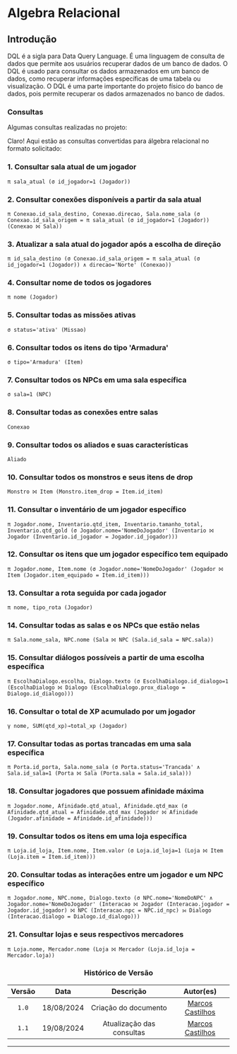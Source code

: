 # Algebra Relacional

## Introdução

DQL é a sigla para Data Query Language. É uma linguagem de consulta de dados que permite aos usuários recuperar dados de um banco de dados. O DQL é usado para consultar os dados armazenados em um banco de dados, como recuperar informações específicas de uma tabela ou visualização. O DQL é uma parte importante do projeto físico do banco de dados, pois permite recuperar os dados armazenados no banco de dados.

### Consultas

Algumas consultas realizadas no projeto:

Claro! Aqui estão as consultas convertidas para álgebra relacional no formato solicitado:

### 1. Consultar sala atual de um jogador
```π sala_atual (σ id_jogador=1 (Jogador))```

### 2. Consultar conexões disponíveis a partir da sala atual
```π Conexao.id_sala_destino, Conexao.direcao, Sala.nome_sala (σ Conexao.id_sala_origem = π sala_atual (σ id_jogador=1 (Jogador)) (Conexao ⨝ Sala))```

### 3. Atualizar a sala atual do jogador após a escolha de direção
```π id_sala_destino (σ Conexao.id_sala_origem = π sala_atual (σ id_jogador=1 (Jogador)) ∧ direcao='Norte' (Conexao))```

### 4. Consultar nome de todos os jogadores
```π nome (Jogador)```

### 5. Consultar todas as missões ativas
```σ status='ativa' (Missao)```

### 6. Consultar todos os itens do tipo 'Armadura'
```σ tipo='Armadura' (Item)```

### 7. Consultar todos os NPCs em uma sala específica
```σ sala=1 (NPC)```

### 8. Consultar todas as conexões entre salas
```Conexao```

### 9. Consultar todos os aliados e suas características
```Aliado```

### 10. Consultar todos os monstros e seus itens de drop
```Monstro ⨝ Item (Monstro.item_drop = Item.id_item)```

### 11. Consultar o inventário de um jogador específico
```π Jogador.nome, Inventario.qtd_item, Inventario.tamanho_total, Inventario.qtd_gold (σ Jogador.nome='NomeDoJogador' (Inventario ⨝ Jogador (Inventario.id_jogador = Jogador.id_jogador)))```

### 12. Consultar os itens que um jogador específico tem equipado
```π Jogador.nome, Item.nome (σ Jogador.nome='NomeDoJogador' (Jogador ⨝ Item (Jogador.item_equipado = Item.id_item)))```

### 13. Consultar a rota seguida por cada jogador
```π nome, tipo_rota (Jogador)```

### 14. Consultar todas as salas e os NPCs que estão nelas
```π Sala.nome_sala, NPC.nome (Sala ⨝ NPC (Sala.id_sala = NPC.sala))```

### 15. Consultar diálogos possíveis a partir de uma escolha específica
```π EscolhaDialogo.escolha, Dialogo.texto (σ EscolhaDialogo.id_dialogo=1 (EscolhaDialogo ⨝ Dialogo (EscolhaDialogo.prox_dialogo = Dialogo.id_dialogo)))```

### 16. Consultar o total de XP acumulado por um jogador
```γ nome, SUM(qtd_xp)→total_xp (Jogador)```

### 17. Consultar todas as portas trancadas em uma sala específica
```π Porta.id_porta, Sala.nome_sala (σ Porta.status='Trancada' ∧ Sala.id_sala=1 (Porta ⨝ Sala (Porta.sala = Sala.id_sala)))```

### 18. Consultar jogadores que possuem afinidade máxima
```π Jogador.nome, Afinidade.qtd_atual, Afinidade.qtd_max (σ Afinidade.qtd_atual = Afinidade.qtd_max (Jogador ⨝ Afinidade (Jogador.afinidade = Afinidade.id_afinidade)))```

### 19. Consultar todos os itens em uma loja específica
```π Loja.id_loja, Item.nome, Item.valor (σ Loja.id_loja=1 (Loja ⨝ Item (Loja.item = Item.id_item)))```

### 20. Consultar todas as interações entre um jogador e um NPC específico
```π Jogador.nome, NPC.nome, Dialogo.texto (σ NPC.nome='NomeDoNPC' ∧ Jogador.nome='NomeDoJogador' (Interacao ⨝ Jogador (Interacao.jogador = Jogador.id_jogador) ⨝ NPC (Interacao.npc = NPC.id_npc) ⟕ Dialogo (Interacao.dialogo = Dialogo.id_dialogo)))```

### 21. Consultar lojas e seus respectivos mercadores
```π Loja.nome, Mercador.nome (Loja ⨝ Mercador (Loja.id_loja = Mercador.loja))```

<center>

### Histórico de Versão
| Versão | Data | Descrição | Autor(es) |
| :-: | :-: | :-: | :-: | 
| `1.0`  | 18/08/2024 | Criação do documento  | [Marcos Castilhos](https://github.com/Marcosatc147) |
| `1.1`  | 19/08/2024 | Atualização das consultas | [Marcos Castilhos](https://github.com/Marcosatc147) |
  
</center>

---